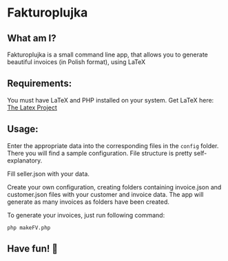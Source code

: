 # Fakturoplujka

## What am I?

Fakturoplujka is a small command line app, that allows you to generate beautiful 
invoices (in Polish format), using LaTeX

## Requirements:

You must have LaTeX and PHP installed on your system. Get LaTeX here: [The Latex Project](https://www.latex-project.org/get/)

## Usage:

Enter the appropriate data into the corresponding files in the ``config`` folder. 
There you will find a sample configuration.
File structure is pretty self-explanatory. 

Fill seller.json with your data.

Create your own configuration, creating folders containing invoice.json and customer.json 
files with your customer and invoice data. 
The app will generate as many invoices as folders have been created.

To generate your invoices, just run following command:
```
php makeFV.php
```

## Have fun! 🥳